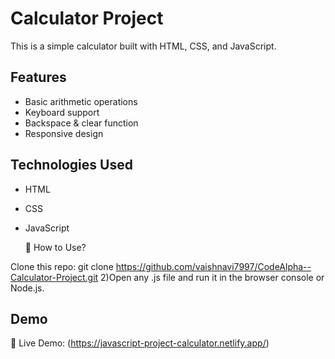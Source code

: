 
# Calculator Project  
This is a simple calculator built with HTML, CSS, and JavaScript.  

## Features
- Basic arithmetic operations
- Keyboard support
- Backspace & clear function
- Responsive design


## Technologies Used
- HTML
- CSS
- JavaScript

  📌 How to Use?

Clone this repo: git clone https://github.com/vaishnavi7997/CodeAlpha--Calculator-Project.git 
2)Open any .js file and run it in the browser console or Node.js.

## Demo  
🔗 Live Demo: (https://javascript-project-calculator.netlify.app/)
